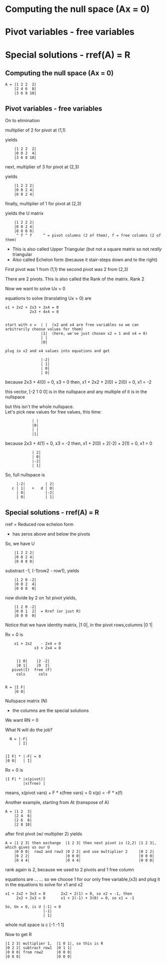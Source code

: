 # Computing the null space (Ax = 0)

# Pivot variables - free variables

# Special solutions - rref(A) = R


## Computing the null space (Ax = 0)
 

    A = |1 2 2  2|
        |2 4 6  8|
        |3 6 8 10|

## Pivot variables - free variables

On to elimination

multiplier of 2 for pivot at (1,1)

   yields

        |1 2 2  2|
        |0 0 2  4|
        |3 6 8 10|

next, multiplier of 3 for pivot at (2,3)

   yields

        |1 2 2 2|
        |0 0 2 4|
        |0 0 2 4|

finally, multiplier of 1 for pivot at (2,3)

   yields the U matrix

        |1 2 2 2|
        |0 0 2 4|
        |0 0 0 0|
         ^ f ^ f     ^ = pivot columns (2 of them), f = free columns (2 of them)

* This is also called Upper Triangular (but not a square matrix so not _really_ triangular
* Also called Echelon form (because it stair-steps down and to the right)

First pivot was 1 from (1,1)
the second pivot was 2 from (2,3)


There are 2 pivots.  This is also called the Rank of the matrix.  Rank 2

Now we want to solve Ux = 0

equations to solve (translating Ux = 0) are 

    x1 + 2x2 + 2x3 + 2x4 = 0
               2x3 + 4x4 = 0


    start with x =  | |  (x2 and x4 are free variables so we can arbitrarily choose values for them)
                    |1|  (here, we've just chosen x2 = 1 and x4 = 0)
                    | |
                    |0|

    plug in x2 and x4 values into equations and get 

                    |-2| 
                    | 1| 
                    | 0|
                    | 0|

because 2x3 + 4(0) = 0, x3 = 0
then, x1 + 2x2 + 2(0) + 2(0) = 0, x1 = -2 

this vector, [-2 1 0 0] is in the nullspace and any multiple of it is in the nullspace

but this isn't the whole nullspace.  
Let's pick new values for free values, this time: 

                | |
                |0|
                | |
                |1|

because 2x3 + 4(1) = 0, x3 = -2
then, x1 + 2(0) + 2(-2) + 2(1) = 0, x1 = 0 

                | 2|
                | 0|
                |-2|
                | 1|

So, full nullspace is 

         |-2|         | 2|
       c | 1|   +   d | 0| 
         | 0|         |-2|
         | 0|         | 1|

## Special solutions - rref(A) = R


rref = Reduced row echelon form
- has zeros above and below the pivots

So, we have U

        |1 2 2 2|
        |0 0 2 4|
        |0 0 0 0|

substract -1, (-1)row2 - row1), yields

        |1 2 0 -2|
        |0 0 2  4|
        |0 0 0  0|

now divide by 2 on 1st pivot yields,

        |1 2 0 -2|
        |0 0 1  2|  = Rref (or just R)
        |0 0 0  0|

Notice that we have identity matrix, |1 0|, in the pivot rows,columns
                                     |0 1|


Rx = 0 is 

        x1 + 2x2    - 2x4 = 0
                 x3 + 2x4 = 0

 
         |1 0|    |2 -2|
         |0 1|    |0  2|
       pivot(I)  free (F)
         cols      cols
    
    
    R = |I F|
        |0 0|
    

Nullspace matrix  (N)
- the columns are the special solutions

We want RN = 0

What N will do the job?

      N = |-F|
          | I|


    |I F| * |-F| = 0
    |0 0|   | I|
  

Rx = 0 is

    |I F| * |x(pivot)|
            |x(free) |

means, x(pivot vars) + F * x(free vars) = 0
       x(p) = -F * x(f)


Another example, starting from At (transpose of A)


    A = |1 2  3|
        |2 4  6|
        |2 6  8|
        |2 8 10|

after first pivot (w/ multiplier 2) yields

    A = |1 2 3| then exchange  |1 2 3| then next pivot is (2,2) |1 2 3|, which gives us our U
        |0 0 0|  row2 and row3 |0 2 2| and use multiplier 2     |0 2 2|
        |0 2 2|                |0 0 0|                          |0 0 0|
        |0 4 4|                |0 4 4|                          |0 0 0|

rank again is 2, because we used to 2 pivots
and 1 free column

equations are ...      ... so we choose 1 for our only free variable,(x3) and plug it in the equations to solve for x1 and x2
  
    x1 + 2x2 + 3x3 = 0       2x2 + 2(1) = 0, so x2 = -1, then
         2x2 + 2x3 = 0       x1 + 2(-1) + 3(0) = 0, so x1 = -1

    So, Ux = 0, is U |-1| = 0
                     |-1|    
                     | 1|    
     


whole null space is c [-1 -1 1]

Now to get R

    |1 2 3| multiplier 1,  |1 0 1|, so this is R
    |0 2 2| subtract row1  |0 1 1| 
    |0 0 0| from row2      |0 0 0|
    |0 0 0|                |0 0 0|



